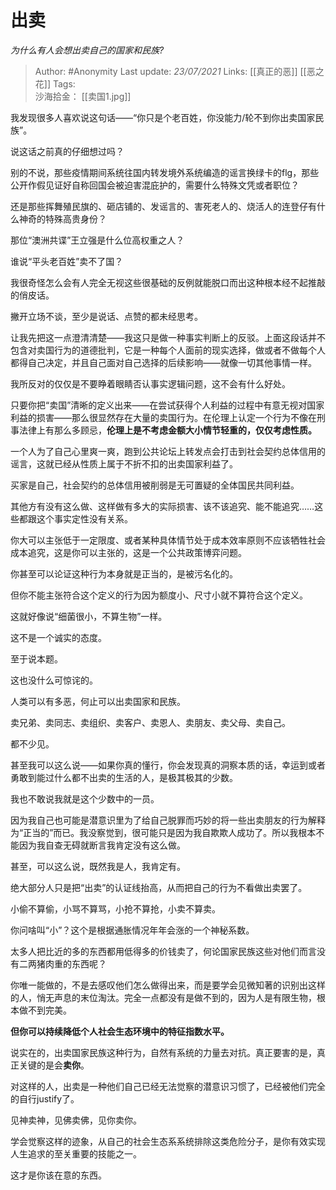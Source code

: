 # 出卖
*为什么有人会想出卖自己的国家和民族?*

> Author: #Anonymity
Last update: *23/07/2021* 
Links:  [[真正的恶]] [[恶之花]]
Tags:   
沙海拾金： [[卖国1.jpg]]

 
我发现很多人喜欢说这句话——“你只是个老百姓，你没能力/轮不到你出卖国家民族”。

说这话之前真的仔细想过吗？

别的不说，那些疫情期间系统往国内转发境外系统编造的谣言换绿卡的flg，那些公开作假见证好自称回国会被迫害混庇护的，需要什么特殊文凭或者职位？

还是那些挥舞殖民旗的、砸店铺的、发谣言的、害死老人的、烧活人的连登仔有什么神奇的特殊高贵身份？

那位“澳洲共谍”王立强是什么位高权重之人？

谁说“平头老百姓”卖不了国？

我很奇怪怎么会有人完全无视这些很基础的反例就能脱口而出这种根本经不起推敲的俏皮话。

撇开立场不谈，至少是说话、点赞的都未经思考。

让我先把这一点澄清清楚——我这只是做一种事实判断上的反驳。上面这段话并不包含对卖国行为的道德批判，它是一种每个人面前的现实选择，做或者不做每个人都得自己决定，并且自己面对自己选择的后续影响——就像一切其他事情一样。

我所反对的仅仅是不要睁着眼睛否认事实逻辑问题，这不会有什么好处。

只要你把“卖国”清晰的定义出来——在尝试获得个人利益的过程中有意无视对国家利益的损害——那么很显然存在大量的卖国行为。在伦理上认定一个行为不像在刑事法律上有那么多顾忌，**伦理上是不考虑金额大小情节轻重的，仅仅考虑性质。**

一个人为了自己心里爽一爽，跑到公共论坛上转发点会打击到社会契约总体信用的谣言，这就已经从性质上属于不折不扣的出卖国家利益了。

买家是自己，社会契约的总体信用被削弱是无可置疑的全体国民共同利益。

其他方有没有这么做、这样做有多大的实际损害、该不该追究、能不能追究……这些都跟这个事实定性没有关系。

你大可以主张低于一定限度、或者某种具体情节处于成本效率原则不应该牺牲社会成本追究，这是你可以主张的，这是一个公共政策博弈问题。

你甚至可以论证这种行为本身就是正当的，是被污名化的。

但你不能主张符合这个定义的行为因为额度小、尺寸小就不算符合这个定义。

这就好像说“细菌很小，不算生物”一样。

这不是一个诚实的态度。

至于说本题。

这也没什么可惊诧的。

人类可以有多恶，何止可以出卖国家和民族。

卖兄弟、卖同志、卖组织、卖客户、卖恩人、卖朋友、卖父母、卖自己。

都不少见。

甚至我可以这么说——如果你真的懂行，你会发现真的洞察本质的话，幸运到或者勇敢到能过什么都不出卖的生活的人，是极其极其的少数。

我也不敢说我就是这个少数中的一员。

因为我自己也可能是潜意识里为了给自己脱罪而巧妙的将一些出卖朋友的行为解释为“正当的”而已。我没察觉到，很可能只是因为我自欺欺人成功了。所以我根本不能因为我自查无碍就断言我肯定没有这么做。

甚至，可以这么说，既然我是人，我肯定有。

绝大部分人只是把“出卖”的认证线抬高，从而把自己的行为不看做出卖罢了。

小偷不算偷，小骂不算骂，小抢不算抢，小卖不算卖。

你问啥叫“小”？这个是根据通胀情况年年会涨的一个神秘系数。

太多人把比近的多的东西都用低得多的价钱卖了，何论国家民族这些对他们而言没有二两猪肉重的东西呢？

你唯一能做的，不是去感叹他们怎么做得出来，而是要学会见微知著的识别出这样的人，悄无声息的末位淘汰。完全一点都没有是做不到的，因为人是有限生物，根本做不到完美。

**但你可以持续降低个人社会生态环境中的特征指数水平。**

说实在的，出卖国家民族这种行为，自然有系统的力量去对抗。真正要害的是，真正关键的是会**卖你**。

对这样的人，出卖是一种他们自己已经无法觉察的潜意识习惯了，已经被他们完全的自行justify了。

见神卖神，见佛卖佛，见你卖你。

学会觉察这样的迹象，从自己的社会生态系系统排除这类危险分子，是你有效实现人生追求的至关重要的技能之一。

这才是你该在意的东西。



